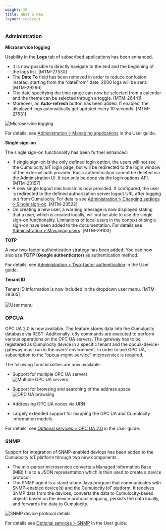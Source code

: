 ```yaml
---
weight: 10
title: What´s New
layout: redirect
---
```


### Administration

**Microservice logging**

Usability in the **Logs** tab of subscribed applications has been enhanced.

* It is now possible to directly navigate to the end and the beginning of the logs list. [MTM-27530] 
* The **Date To** field has been removed in order to reduce confusion. Instead, starting from the “dateFrom” date, 2000 logs will be sent. [MTM-29296]
* The date specifying the time range can now be selected from a calendar and the theme can be selected through a toggle. [MTM-26441]
* Moreover, an **Auto-refresh** button has been added. If enabled, the displayed logs automatically get updated every 10 seconds. [MTM-27531]

![Microservice logging](/images/users-guide/Administration/admin-applications-logs.png)

For details, see [Administration > Managing applications](/users-guide/administration/managing-applications) in the User guide. 


**Single sign-on**

The single sign-on functionality has been further enhanced: 

* If single sign-on is the only defined login option, the users will not see the Cumulocity IoT login page, but will be redirected to the login window of the external auth provider. Basic authentication cannot be deleted via the Administration UI. It can only be done via the login options API. [MTM-23157]
* A new single logout mechanism is now provided. If configured, the user is redirected to the defined authorization server logout URL after logging out from Cumulocity. For details see [Administration > Changing settings > Single sign-on](/users-guide/administration/#single-sign-on). [MTM-23522] 
* On creating a new user, a warning message is now displayed stating that a user, which is created locally, will not be able to use the single sign-on functionality. Limitations of local users in the context of single sign-on have been added to the documentation. For details see [Administration > Managing users](/users-guide/administration/#managing-users). [MTM-29103]

**TOTP**

A new two-factor authentication strategy has been added. You can now also use **TOTP (Google authenticator)** as authentication method. 

For details, see [Administration > Two-factor authentication](/users-guide/administration/#tfa) in the User guide.


**Tenant ID**

Tenant ID information is now included in the dropdown user menu. [MTM-28565]
<br><br>![User menu](/images/users-guide/Overview/user-account-menu.png)


### OPCUA

OPC UA 2.0 is now available. The feature stores data into the Cumulocity database via REST. Additionally, c8y commands are executed to perform various operations on the OPC UA servers. The gateway has to be registered as Cumulocity device in a specific tenant and the opcua-device-gateway must run in the users’ environment. In order to use OPC UA, subscription to the “opcua-mgmt-service” microservice is required. 

The following functionalities are now available:

* Support for multiple OPC UA servers
<br>![Multiple OPC UA servers](/images/release-notes/opcua1.png)

* Support for browsing and searching of the address space
<br>![OPC UA browsing](/images/release-notes/opcua2.png)
* Addressing OPC UA nodes via URN
* Largely extended support for mapping the OPC UA and Cumulocity information models

For details, see [Optional services > OPC UA 2.0](/users-guide/optional-services/#opc-ua) in the User guide. 

### SNMP

Support for integration of SNMP-enabled devices has been added to the Cumulocity IoT platform through two new components: 

* The mib-parser microservice converts a Managed Information Base (MIB) file to a JSON representation which is then used to create a device protocol.
* The SNMP agent is a stand-alone Java program that communicates with SNMP-enabled device(s) and the Cumulocity IoT platform. It receives SNMP data from the devices, converts the data to Cumulocity-based objects based on the device protocol mapping, persists the data locally, and forwards the data to Cumulocity. 

![SNMP device protocol details](/images/release-notes/snmp-device-protocol-detail.png)

For details see [Optional services > SNMP](/users-guide/optional-services/#snmp) in the User guide.